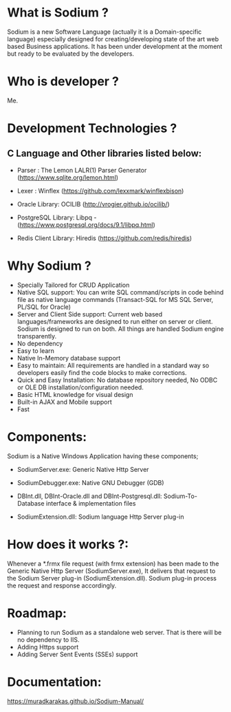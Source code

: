 
# What is Sodium ?
 
   Sodium is a new Software Language (actually it is a Domain-specific language) especially designed for creating/developing state of the art web based Business applications. It has been under development at the moment but ready to be evaluated by the developers.

# Who is developer ?

   Me.

# Development Technologies ?

  C Language and Other libraries listed below:
  --------
  - Parser  :
     The Lemon LALR(1) Parser Generator (https://www.sqlite.org/lemon.html)

  - Lexer   :
     Winflex (https://github.com/lexxmark/winflexbison)

  - Oracle Library:
     OCILIB (http://vrogier.github.io/ocilib/)

  - PostgreSQL Library: 
     Libpq - (https://www.postgresql.org/docs/9.1/libpq.html)

  - Redis Client Library:
     Hiredis (https://github.com/redis/hiredis)

# Why Sodium ? 

  * Specially Tailored for CRUD Application
  * Native SQL support: 
    You can write SQL command/scripts in code behind file as native language commands (Transact-SQL for MS SQL Server, PL/SQL for Oracle)
  * Server and Client Side support: 
    Current web based languages/frameworks are designed to run either on server or client. Sodium is designed to run on both. All things are handled Sodium engine transparently.
  *  No dependency
  * Easy to learn 
  * Native In-Memory database support
  * Easy to maintain: All requirements are handled in a standard way so developers easily find the code blocks to make corrections.
  * Quick and Easy Installation: No database repository needed, No ODBC or OLE DB installation/configuration needed.
  * Basic HTML knowledge for visual design
  * Built-in AJAX and Mobile support
  * Fast
  
# Components:
  
  Sodium is a Native Windows Application having these components;
  * SodiumServer.exe:
    Generic Native Http Server
    
  * SodiumDebugger.exe:
    Native GNU Debugger (GDB)
    
  * DBInt.dll, DBInt-Oracle.dll and DBInt-Postgresql.dll:
    Sodium-To-Database interface & implementation files
  
  * SodiumExtension.dll:
    Sodium language Http Server plug-in
    
# How does it works ?:

  Whenever a *.frmx file request (with frmx extension) has been made to the Generic Native Http Server (SodiumServer.exe), It delivers that request to the Sodium Server plug-in (SodiumExtension.dll). Sodium plug-in process the request and response accordingly. 
  
# Roadmap: 

  * Planning to run Sodium as a standalone web server. That is there will be no dependency to IIS. 
  * Adding Https support
  * Adding Server Sent Events (SSEs) support

# Documentation:

 https://muradkarakas.github.io/Sodium-Manual/
